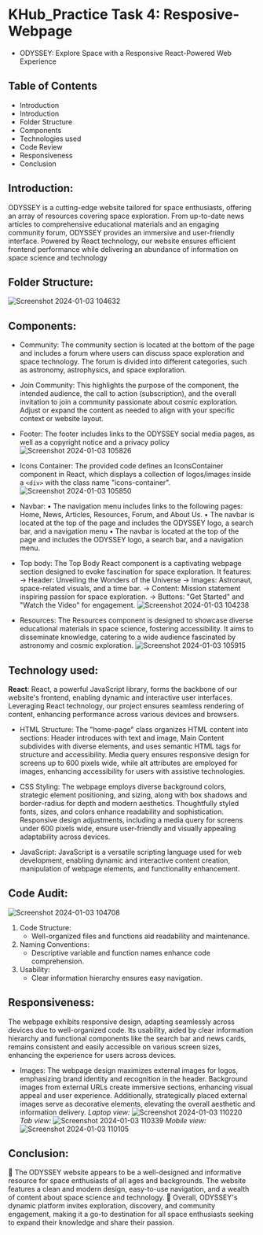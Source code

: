 # KHub_Practice Task 4: Resposive-Webpage
   - ODYSSEY: Explore Space with a Responsive React-Powered Web Experience
     
## Table of Contents
- Introduction
- Introduction
- Folder Structure
- Components
- Technologies used
-	Code Review
-	Responsiveness
-	Conclusion

## Introduction: 
ODYSSEY is a cutting-edge website tailored for space enthusiasts, offering an array of resources covering space exploration. From up-to-date news articles to comprehensive educational materials and an engaging community forum, ODYSSEY provides an immersive and user-friendly interface. Powered by React technology, our website ensures efficient frontend performance while delivering an abundance of information on space science and technology

## Folder Structure:
![Screenshot 2024-01-03 104632](https://github.com/Madhurithotakua/Resposive-Webpage/assets/104493027/42ad9115-c96c-417f-9f44-7588f83dc320)

## Components:

- Community:
  The community section is located at the bottom of the page and includes a forum where users can discuss space exploration and space technology. The forum is divided into different categories, such as astronomy, astrophysics, and space exploration.
  
- Join Community:
  This highlights the purpose of the component, the intended audience, the call to action (subscription), and the overall invitation to join a community passionate about cosmic exploration. Adjust or expand the content as needed to align with your specific context or website layout.
  
- Footer:
  The footer includes links to the ODYSSEY social media pages, as well as a copyright notice and a privacy policy
  ![Screenshot 2024-01-03 105826](https://github.com/Madhurithotakua/Resposive-Webpage/assets/104493027/3479da3a-2f13-42b5-9bd9-c8c1034cab7d)
  
- Icons Container:
  The provided code defines an IconsContainer component in React, which displays a collection of logos/images inside a `<div>` with the class name "icons-container".
  ![Screenshot 2024-01-03 105850](https://github.com/Madhurithotakua/Resposive-Webpage/assets/104493027/d5ed587b-4983-4a79-b299-f3b4098ca61b)
  
- Navbar:
•	The navigation menu includes links to the following pages: Home, News, Articles, Resources, Forum, and About Us.
•	The navbar is located at the top of the page and includes the ODYSSEY logo, a search bar, and a navigation menu
•	The navbar is located at the top of the page and includes the ODYSSEY logo, a search bar, and a navigation menu.

- Top body:
The Top Body React component is a captivating webpage section designed to evoke fascination for space exploration. It features:
-> Header: Unveiling the Wonders of the Universe
-> Images:  Astronaut, space-related visuals, and a time bar.
-> Content:  Mission statement inspiring passion for space exploration.
-> Buttons: "Get Started" and "Watch the Video" for engagement.
![Screenshot 2024-01-03 104238](https://github.com/Madhurithotakua/Resposive-Webpage/assets/104493027/c3dc1452-0309-4980-afa8-294b9535525b)

- Resources:
The Resources component is designed to showcase diverse educational materials in space science, fostering accessibility. It aims to disseminate knowledge, catering to a wide audience fascinated by astronomy and cosmic exploration.
![Screenshot 2024-01-03 105915](https://github.com/Madhurithotakua/Resposive-Webpage/assets/104493027/5c542831-5351-441f-b858-a73cccf34d85)

## Technology used:

**React**:
React, a powerful JavaScript library, forms the backbone of our website's frontend, enabling dynamic and interactive user interfaces.
Leveraging React technology, our project ensures seamless rendering of content, enhancing performance across various devices and browsers.

- HTML Structure:
The "home-page" class organizes HTML content into sections: Header introduces with text and image, Main Content subdivides with diverse elements, and uses semantic HTML tags for structure and accessibility. Media query ensures responsive design for screens up to 600 pixels wide, while alt attributes are employed for images, enhancing accessibility for users with assistive technologies.

- CSS Styling:
The webpage employs diverse background colors, strategic element positioning, and sizing, along with box shadows and border-radius for depth and modern aesthetics. Thoughtfully styled fonts, sizes, and colors enhance readability and sophistication. Responsive design adjustments, including a media query for screens under 600 pixels wide, ensure user-friendly and visually appealing adaptability across devices.

- JavaScript:
JavaScript is a versatile scripting language used for web development, enabling dynamic and interactive content creation, manipulation of webpage elements, and functionality enhancement.

## Code Audit:
![Screenshot 2024-01-03 104708](https://github.com/Madhurithotakua/Resposive-Webpage/assets/104493027/a2fc93a7-73d6-47c3-9fe6-528e2b6da41b)

1. Code Structure:
   - Well-organized files and functions aid readability and maintenance.
2. Naming Conventions: 
   - Descriptive variable and function names enhance code comprehension.
3. Usability:
   - Clear information hierarchy ensures easy navigation.

## Responsiveness:
The webpage exhibits responsive design, adapting seamlessly across devices due to well-organized code. Its usability, aided by clear information hierarchy and functional components like the search bar and news cards, remains consistent and easily accessible on various screen sizes, enhancing the experience for users across devices.
- Images:
  The webpage design maximizes external images for logos, emphasizing brand identity and recognition in the header. Background images from external URLs create immersive sections, enhancing visual appeal and user experience. Additionally, strategically placed external images serve as decorative elements, elevating the overall aesthetic and information delivery.
*Laptop view:*
![Screenshot 2024-01-03 110220](https://github.com/Madhurithotakua/Resposive-Webpage/assets/104493027/4c331cb6-02b6-47a1-b10e-ca95892cc0fd)
*Tab view:*
![Screenshot 2024-01-03 110339](https://github.com/Madhurithotakua/Resposive-Webpage/assets/104493027/490a30f8-4bef-4cbf-b7b0-4439026fa58e)
*Mobile view:*
![Screenshot 2024-01-03 110105](https://github.com/Madhurithotakua/Resposive-Webpage/assets/104493027/31a0d0b4-3d79-41d7-8966-dc4b7e1b9ea2)

## Conclusion:

	The ODYSSEY website appears to be a well-designed and informative resource for space enthusiasts of all ages and backgrounds. The website features a clean and modern design, easy-to-use navigation, and a wealth of content about space science and technology. 
	Overall, ODYSSEY's dynamic platform invites exploration, discovery, and community engagement, making it a go-to destination for all space enthusiasts seeking to expand their knowledge and share their passion. 
 
